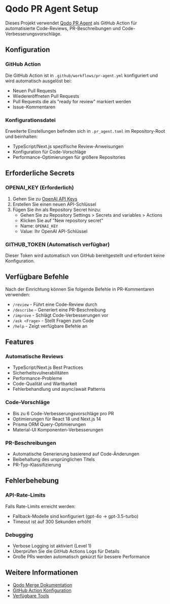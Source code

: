 # Qodo PR Agent Setup

Dieses Projekt verwendet [Qodo PR Agent](https://qodo-merge-docs.qodo.ai/) als GitHub Action für automatisierte Code-Reviews, PR-Beschreibungen und Code-Verbesserungsvorschläge.

## Konfiguration

### GitHub Action

Die GitHub Action ist in `.github/workflows/pr-agent.yml` konfiguriert und wird automatisch ausgelöst bei:

- Neuen Pull Requests
- Wiedereröffneten Pull Requests
- Pull Requests die als "ready for review" markiert werden
- Issue-Kommentaren

### Konfigurationsdatei

Erweiterte Einstellungen befinden sich in `.pr_agent.toml` im Repository-Root und beinhalten:

- TypeScript/Next.js spezifische Review-Anweisungen
- Konfiguration für Code-Vorschläge
- Performance-Optimierungen für größere Repositories

## Erforderliche Secrets

### OPENAI_KEY (Erforderlich)

1. Gehen Sie zu [OpenAI API Keys](https://platform.openai.com/api-keys)
2. Erstellen Sie einen neuen API-Schlüssel
3. Fügen Sie ihn als Repository Secret hinzu:
   - Gehen Sie zu Repository Settings > Secrets and variables > Actions
   - Klicken Sie auf "New repository secret"
   - Name: `OPENAI_KEY`
   - Value: Ihr OpenAI API-Schlüssel

### GITHUB_TOKEN (Automatisch verfügbar)

Dieser Token wird automatisch von GitHub bereitgestellt und erfordert keine Konfiguration.

## Verfügbare Befehle

Nach der Einrichtung können Sie folgende Befehle in PR-Kommentaren verwenden:

- `/review` - Führt eine Code-Review durch
- `/describe` - Generiert eine PR-Beschreibung
- `/improve` - Schlägt Code-Verbesserungen vor
- `/ask <Frage>` - Stellt Fragen zum Code
- `/help` - Zeigt verfügbare Befehle an

## Features

### Automatische Reviews

- TypeScript/Next.js Best Practices
- Sicherheitsvulnerabilitäten
- Performance-Probleme
- Code-Qualität und Wartbarkeit
- Fehlerbehandlung und async/await Patterns

### Code-Vorschläge

- Bis zu 6 Code-Verbesserungsvorschläge pro PR
- Optimierungen für React 18 und Next.js 14
- Prisma ORM Query-Optimierungen
- Material-UI Komponenten-Verbesserungen

### PR-Beschreibungen

- Automatische Generierung basierend auf Code-Änderungen
- Beibehaltung des ursprünglichen Titels
- PR-Typ-Klassifizierung

## Fehlerbehebung

### API-Rate-Limits

Falls Rate-Limits erreicht werden:

- Fallback-Modelle sind konfiguriert (gpt-4o → gpt-3.5-turbo)
- Timeout ist auf 300 Sekunden erhöht

### Debugging

- Verbose Logging ist aktiviert (Level 1)
- Überprüfen Sie die GitHub Actions Logs für Details
- Große PRs werden automatisch gekürzt für bessere Performance

## Weitere Informationen

- [Qodo Merge Dokumentation](https://qodo-merge-docs.qodo.ai/)
- [GitHub Action Konfiguration](https://qodo-merge-docs.qodo.ai/installation/github/)
- [Verfügbare Tools](https://qodo-merge-docs.qodo.ai/tools/)
